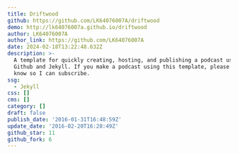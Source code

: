 ```yaml
---
title: Driftwood
github: https://github.com/LK64076007A/driftwood
demo: http://lk64076007a.github.io/driftwood
author: LK64076007A
author_link: https://github.com/LK64076007A
date: 2024-02-18T13:22:48.632Z
description: >-
  A template for quickly creating, hosting, and publishing a podcast using
  Github and Jekyll. If you make a podcast using this template, please let me
  know so I can subscribe.
ssg:
  - Jekyll
css: []
cms: []
category: []
draft: false
publish_date: '2016-01-31T16:48:59Z'
update_date: '2016-02-20T16:28:49Z'
github_star: 11
github_fork: 6
---
```

